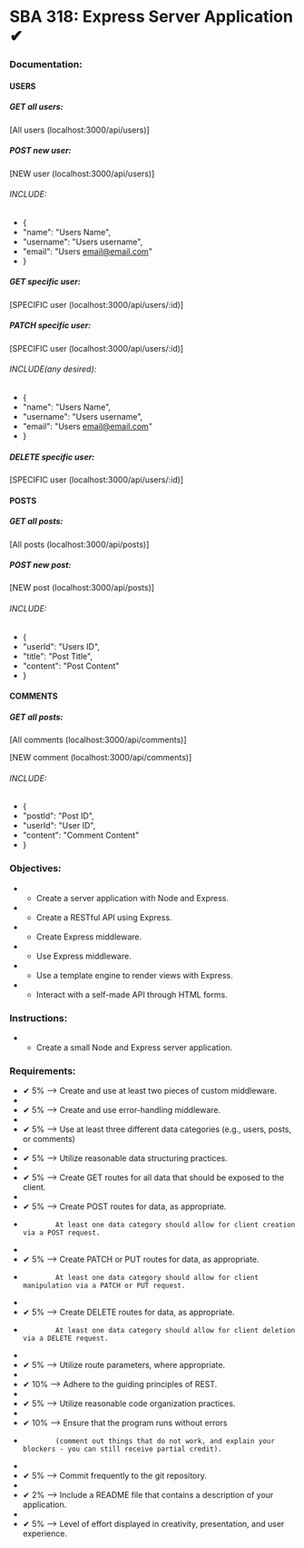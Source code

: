 # SBA 318: Express Server Application ✔

### Documentation:
#### USERS
##### GET all users:
[All users (localhost:3000/api/users)]

##### POST new user:
[NEW user (localhost:3000/api/users)]
###### INCLUDE:
- {
-    "name": "Users Name",
-    "username": "Users username",
-    "email": "Users email@email.com"
- }

##### GET specific user:
[SPECIFIC user (localhost:3000/api/users/:id)]

##### PATCH specific user:
[SPECIFIC user (localhost:3000/api/users/:id)]
###### INCLUDE(any desired):
- {
-    "name": "Users Name",
-    "username": "Users username",
-    "email": "Users email@email.com"
- }

##### DELETE specific user:
[SPECIFIC user (localhost:3000/api/users/:id)]

#### POSTS
##### GET all posts:
[All posts (localhost:3000/api/posts)]

##### POST new post:
[NEW post (localhost:3000/api/posts)]
###### INCLUDE:
- {
-    "userId": "Users ID",
-    "title": "Post Title",
-    "content": "Post Content"
- }

#### COMMENTS
##### GET all posts:
[All comments (localhost:3000/api/comments)]

[NEW comment (localhost:3000/api/comments)]
###### INCLUDE:
- {
-    "postId": "Post ID",
-    "userId": "User ID",
-    "content": "Comment Content"
- }


### Objectives:
*  -  Create a server application with Node and Express.
*  -  Create a RESTful API using Express.
*  -  Create Express middleware.
*  -  Use Express middleware.
*  -  Use a template engine to render views with Express.
*  -  Interact with a self-made API through HTML forms.

### Instructions:
*  -  Create a small Node and Express server application.

### Requirements:
*  ✔  5%  --> Create and use at least two pieces of custom middleware.
*    
*  ✔  5%  --> Create and use error-handling middleware.
*    
*  ✔  5%  --> Use at least three different data categories (e.g., users, posts, or comments)
*    
*  ✔  5%  --> Utilize reasonable data structuring practices.
*    
*  ✔  5%  --> Create GET routes for all data that should be exposed to the client.
*    
*  ✔  5%  --> Create POST routes for data, as appropriate. 
*             At least one data category should allow for client creation via a POST request.
*    
*  ✔  5%  --> Create PATCH or PUT routes for data, as appropriate. 
*             At least one data category should allow for client manipulation via a PATCH or PUT request.
*    
*  ✔  5%  --> Create DELETE routes for data, as appropriate. 
*             At least one data category should allow for client deletion via a DELETE request.
*    
*  ✔  5%  --> Utilize route parameters, where appropriate.
*    
*  ✔ 10%  --> Adhere to the guiding principles of REST.
*    
*  ✔  5%  --> Utilize reasonable code organization practices.
*    
*  ✔ 10%  --> Ensure that the program runs without errors 
*             (comment out things that do not work, and explain your blockers - you can still receive partial credit).
*    
*  ✔  5%  --> Commit frequently to the git repository.
*    
*  ✔  2%  --> Include a README file that contains a description of your application.
*    
*  ✔  5%  --> Level of effort displayed in creativity, presentation, and user experience.